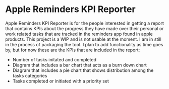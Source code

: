 # Apple Reminders KPI Reporter

Apple Reminders KPI Reporter is for the people interested in getting a report that contains KPIs about the progress they
have made over their personal or work related tasks that are tracked in the reminders app found in apple products. This
project is a WIP and is not usable at the moment. I am in still in the process of packaging the tool. I plan to add 
functionality as time goes by, but  for now these are the KPIs that are included in the report:

* Number of tasks initated and completed 
* Diagram that includes a bar chart that acts as a burn down chart
* Diagram that includes a pie chart that shows distribution among the tasks categories
* Tasks completed or initiated with a priority set 
